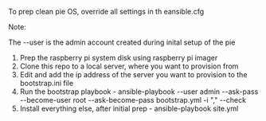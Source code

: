To prep clean pie OS, override all settings in th eansible.cfg

Note:

The --user is the admin account created during inital setup of the pie


1) Prep the raspberry pi system disk using raspberry pi imager
2) Clone this repo to a local server, where you want to provision from
3) Edit and add the ip address of the server you want to provision to the bootstrap.ini file
4) Run the bootstrap playbook - ansible-playbook --user admin --ask-pass --become-user root  --ask-become-pass bootstrap.yml -i "<ipaddress of machine to be provisioned>," --check
5) Install everything else, after initial prep - ansible-playbook site.yml
